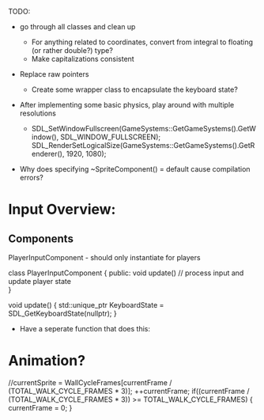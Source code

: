 TODO:

- go through all classes and clean up
    - For anything related to coordinates, convert from integral to floating (or rather double?) type?
    - Make capitalizations consistent

        
- Replace raw pointers
    - Create some wrapper class to encapsulate the keyboard state?
    
- After implementing some basic physics, play around with multiple resolutions 
    -	SDL_SetWindowFullscreen(GameSystems::GetGameSystems().GetWindow(), SDL_WINDOW_FULLSCREEN);
	    SDL_RenderSetLogicalSize(GameSystems::GetGameSystems().GetRenderer(), 1920, 1080);

- Why does specifying ~SpriteComponent() = default cause compilation errors?

Input Overview:
=============================

Components
----------
PlayerInputComponent - should only instantiate for players 




class PlayerInputComponent
{
public:
    void update() // process input and update player state    
}

void update()
{
    std::unique_ptr<uint8> KeyboardState = SDL_GetKeyboardState(nullptr);
}


* Have a seperate function that does this:
    


Animation?
====================================
//currentSprite = WallCycleFrames[currentFrame / (TOTAL_WALK_CYCLE_FRAMES * 3)];
++currentFrame;
if((currentFrame / (TOTAL_WALK_CYCLE_FRAMES * 3)) >= TOTAL_WALK_CYCLE_FRAMES)
{
	currentFrame = 0;
}